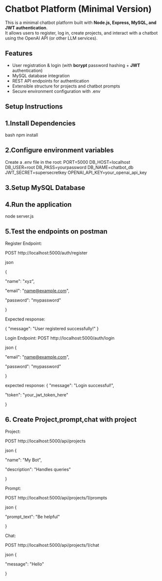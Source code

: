 # Chatbot Platform (Minimal Version)

This is a minimal chatbot platform built with **Node.js, Express, MySQL, and JWT authentication**.  
It allows users to register, log in, create projects, and interact with a chatbot using the OpenAI API (or other LLM services).



## Features
- User registration & login (with **bcrypt** password hashing + **JWT** authentication)
- MySQL database integration
- REST API endpoints for authentication
- Extensible structure for projects and chatbot prompts
- Secure environment configuration with .env


## Setup Instructions

## 1.Install Dependencies

bash
npm install

## 2.Configure environment variables

Create a .env file in the root:
PORT=5000
DB_HOST=localhost
DB_USER=root
DB_PASS=yourpassword
DB_NAME=chatbot_db
JWT_SECRET=supersecretkey
OPENAI_API_KEY=your_openai_api_key


## 3.Setup MySQL Database

## 4.Run the application
node server.js

## 5.Test the endpoints on postman
Register Endpoint:

POST http://localhost:5000/auth/register


json 

{

"name": "xyz",

"email": "name@example.com",

"password": "mypassword"

}

Expected response:

{
  "message": "User registered successfully!"
}


Login Endpoint:
POST http://localhost:5000/auth/login

json
{

"email": "name@example.com",

"password": "mypassword"

}


expected response:
{
  "message": "Login successful!",
  
  "token": "your_jwt_token_here"
  
}


## 6. Create Project,prompt,chat with project
Project:

POST http://localhost:5000/api/projects

json
{ 

"name": "My Bot", 

"description": "Handles queries" 

}

Prompt:

POST http://localhost:5000/api/projects/1/prompts

json
{ 

"prompt_text": "Be helpful" 

}

Chat:

POST http://localhost:5000/api/projects/1/chat

json
{ 

"message": "Hello" 

}
